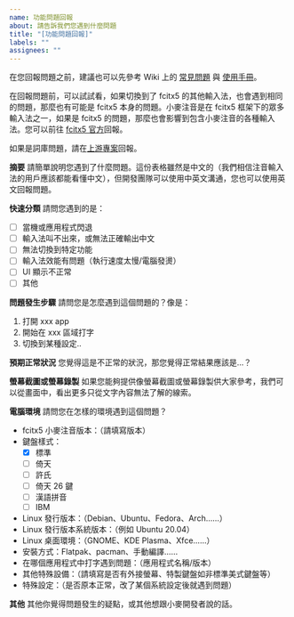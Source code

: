```yaml
---
name: 功能問題回報
about: 請告訴我們您遇到什麼問題
title: "[功能問題回報]"
labels: ""
assignees: ""
---
```


在您回報問題之前，建議也可以先參考 Wiki 上的 [常見問題](https://github.com/openvanilla/fcitx5-mcbopomofo/wiki/%E5%B8%B8%E8%A6%8B%E5%95%8F%E9%A1%8C) 與 [使用手冊](https://github.com/openvanilla/fcitx5-mcbopomofo/wiki/%E4%BD%BF%E7%94%A8%E6%89%8B%E5%86%8A)。

在回報問題前，可以試試看，如果切換到了 fcitx5 的其他輸入法，也會遇到相同的問題，那麼也有可能是 fcitx5 本身的問題。小麥注音是在 fcitx5 框架下的眾多輸入法之一，如果是 fcitx5 的問題，那麼也會影響到包含小麥注音的各種輸入法。您可以前往 [fcitx5 官方](https://github.com/fcitx/fcitx5)回報。

如果是詞庫問題，請在[上游專案](https://github.com/openvanilla/fcitx5-mcbopomofo)回報。

**摘要**
請簡單說明您遇到了什麼問題。這份表格雖然是中文的（我們相信注音輸入法的用戶應該都能看懂中文），但開發團隊可以使用中英文溝通，您也可以使用英文回報問題。

**快速分類**
請問您遇到的是：

- [ ] 當機或應用程式閃退
- [ ] 輸入法叫不出來，或無法正確輸出中文
- [ ] 無法切換到特定功能
- [ ] 輸入法效能有問題（執行速度太慢/電腦發燙）
- [ ] UI 顯示不正常
- [ ] 其他

**問題發生步驟**
請問您是怎麼遇到這個問題的？像是：

1. 打開 xxx app
2. 開始在 xxx 區域打字
3. 切換到某種設定..

**預期正常狀況**
您覺得這是不正常的狀況，那您覺得正常結果應該是…？

**螢幕截圖或螢幕錄製**
如果您能夠提供像螢幕截圖或螢幕錄製供大家參考，我們可以從畫面中，看出更多只從文字內容無法了解的線索。

**電腦環境**
請問您在怎樣的環境遇到這個問題？

- fcitx5 小麥注音版本：（請填寫版本）
- 鍵盤樣式：
  - [x] 標準
  - [ ] 倚天
  - [ ] 許氏
  - [ ] 倚天 26 鍵
  - [ ] 漢語拼音
  - [ ] IBM
- Linux 發行版本：（Debian、Ubuntu、Fedora、Arch……）
- Linux 發行版本系統版本：（例如 Ubuntu 20.04）
- Linux 桌面環境：（GNOME、KDE Plasma、Xfce……）
- 安裝方式：Flatpak、pacman、手動編譯……
- 在哪個應用程式中打字遇到問題：（應用程式名稱/版本）
- 其他特殊設備：（請填寫是否有外接螢幕、特製鍵盤如非標準美式鍵盤等）
- 特殊設定：（是否原本正常，改了某個系統設定後就遇到問題）

**其他**
其他你覺得問題發生的疑點，或其他想跟小麥開發者說的話。
